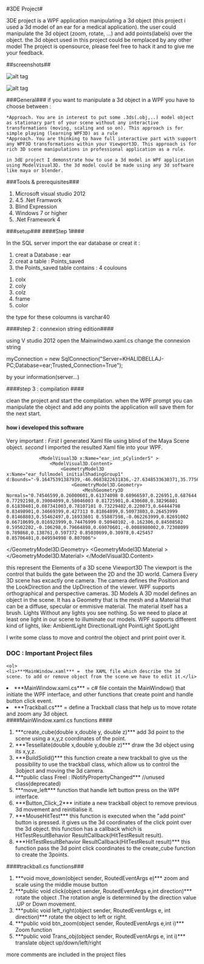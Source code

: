 #3DE Project#

3DE project is a WPF application manipulating a 3d object (this project i used a 3d model of an ear for a medical application). 
the user could manipulate the 3d object (zoom, rotate, ...) and add points(labels) over the object. the 3d object used in this project could be remplaced by any other model 
The project is opensource, please feel free to hack it and to give me your feedback.

##screenshots##

![alt tag](http://i66.tinypic.com/11l7y4w.png)

![alt tag](http://i64.tinypic.com/x1d20g.png)

###General###
if you want to manipulate a 3d object in a WPF you have to choose between :

    *Approach. You are in interest to put some .3ds(.obj,..) model object as stationary part of your scene without any interactive transformations (moving, scaling and so on). This approach is for simple playing (learning WPF3D) as a rule
    *Approach. You are thinking to have full interactive part with support any WPF3D transformations within your Viewport3D. This approach is for rich 3D scene manipulations in professional application as a rule. 
    
    in 3dE project I demonstrate how to use a 3d model in WPF application using ModelVisual3D. the 3d model could be made using any 3d software like maya or blender.


###Tools & prerequisites###
<ol start="1">
 <li>Microsoft visual studio 2012</li>
 <li>4.5 .Net Framwork</li>
 <li>Blind Expression</li>
 <li>Windows 7 or higher</li>
 <li>.Net Framework 4</li>
</ol>
###setup###
####Step 1####


In the SQL server import the ear database or creat it :
<ol start="1">
 <li>creat a Database : ear</li>
 <li>creat a table : Points_saved</li>
 <li> the Points_saved table contains : 4 coulouns </ol>
	<ol start="1">
	<li>	colx  </li>
	<li>	coly </li>
	<li>	colz </li>
	<li>	frame </li>
	<li>	color </li>
	</ol>
</li>
the type for these coloumns is  varchar40
</ol>

####step 2 : connexion string edition####

using V studio 2012 open the Mainwindwo.xaml.cs change the connexion string   

myConnection = new SqlConnection("Server=KHALIDBELLAJ-PC;Database=ear;Trusted_Connection=True");

by your information(server...)

####step 3 : compilation ####

clean the project and start the compilation. when the WPF prompt you can manipulate the object and add any points the application will save them for the next start.

#### how i developed this software ####
Very important :
*First* I generated Xaml file using blind of the Maya Scene object. 
*second* I imported the resulted Xaml file into your WPF.


                <ModelVisual3D x:Name="ear_int_pCylinder5" >
                    <ModelVisual3D.Content>
                        <GeometryModel3D x:Name="ear_fullmodel_initialShadingGroup1" d:Bounds="-9.16475391387939,-46.0683822631836,-27.6348533630371,35.7756147384644,99.5968208312988,78.9489212036133">
                            <GeometryModel3D.Geometry>
                                <MeshGeometry3D Normals="0.74546599,0.26000601,0.61374098 0.68966597,0.226951,0.687644 0.77292198,0.39004099,0.50046003 0.81725901,0.430608,0.38296801 0.61830401,0.087341003,0.78107101 0.73229402,0.220073,0.64444798 0.83498901,0.34669399,0.427313 0.81864899,0.50973803,0.26453999 0.81468803,0.55462497,0.16933601 0.55887598,-0.062263999,0.82691002 0.66710699,0.016923999,0.74476999 0.50940102,-0.162306,0.84508502 0.59502202,-0.106298,0.79664898,0.69070601,-0.0088980002,0.72308099 0.789868,0.138761,0.597372 0.85030699,0.30978,0.425457 0.85706401,0.049594998 0.807006">

  </GeometryModel3D.Geometry>
                            <GeometryModel3D.Material >
                                <MaterialGroup>
                                    <EmissiveMaterial Brush="Black"/>
                                    <DiffuseMaterial Brush="sc#1, 0.5, 0.5, 0.5"/>
                                    <SpecularMaterial Brush="#00000000" SpecularPower="0"/>
                                </MaterialGroup>
                            </GeometryModel3D.Material>
                        </GeometryModel3D>
                    </ModelVisual3D.Content>
                </ModelVisual3D>


this represent the Elements of a 3D scene
    Viewport3D
    The viewport is the control that builds the gate between the 2D and the 3D world.
    Camera
    Every 3D scene has excactly one camera. The camera defines the Position and the LookDirection and the UpDirection of the viewer. WPF supports orthographical and perspective cameras.
    3D Models
    A 3D model defines an object in the scene. It has a Geometry that is the mesh and a Material that can be a diffuse, specular or emmisive material. The material itself has a brush.
    Lights
    Without any lights you see nothing. So we need to place at least one light in our scene to illuminate our models. WPF supports different kind of lights, like:
        AmbientLight
        DirectionalLight
        PointLight
        SpotLight


I write some class to move and control the object and print point over it.


### DOC : Important Project files ###
	<ol>
	<li>***MainWindow.xaml*** =  the XAML file which describe the 3d scene. to add or remove object from the scene we have to edit it.</li>
<li>***MainWindow.xaml.cs*** = c# file contain the MainWindow() that initiate the WPF interface, and other functions that create point and handle button click event.</li>
<li>***Trackball.cs*** = define a Trackball class that help us to move rotate and zoom any 3d object.</li>
	</ol>
####MainWindow.xaml.cs functions ####
<ol>
<li>***create_cube(double x,double y, double z)***   add 3d point  to the scene using a x,y,z coordinates of the point.</li>
<li>***Tessellate(double x,double y,double z)*** draw the 3d object using its x,y,z.</li>
<li>***BuildSolid()*** this function create a new trackball to give us the possibility to use the trackball class, which allow us to control the 3object and moving the 3d camera.</li>
<li>***public class Freel : INotifyPropertyChanged*** //unused class(deprecated)</li>
<li>***move_left*** function that handle left button press on the WPf interface.</li>
<li>***Button_Click_2***  initiate a new trackball object to remove previous 3d movement and reinitialise it.</li>

<li>***MouseHitTest*** this function is executed when the "add point" button is pressed. it gives us the 3d coordinates of the click point over the 3d object. this function has a callback which is HitTestResultBehavior ResultCallback(HitTestResult result).</li>
<li>***HitTestResultBehavior ResultCallback(HitTestResult result)*** this function pass the 3d point click coordinates to the create_cube function to create the 3points.</li>
</ol>
####trackball.cs functions###
<ol>
<li>***void move_down(object sender, RoutedEventArgs e)***   zoom  and scale using the middle mouse button</li>

<li>***public void click(object sender, RoutedEventArgs e,int direction)***  rotate the object .The rotation angle is determined by the direction value .UP or Down movement.</li>
 
<li>***public void left_right(object sender, RoutedEventArgs e, int direction)*** rotate the object to left or right.</li>
	
<li>***public void btn_zoom(object sender, RoutedEventArgs e,int i)***   Zoom function</li>

<li>***public void Trans_obj(object sender, RoutedEventArgs e, int i)***  translate object up/down/left/right</li>
	  
</ol>

more comments are included in the project files
